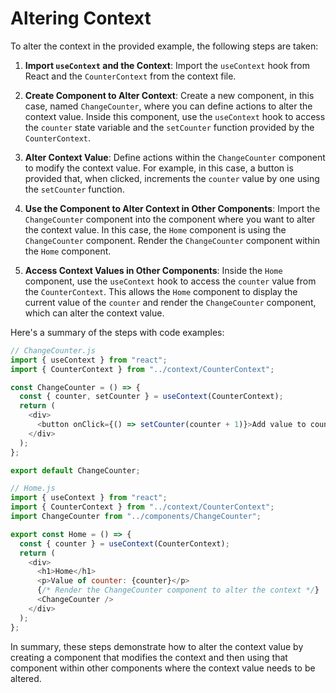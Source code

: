 # Altering Context

To alter the context in the provided example, the following steps are taken:

1. **Import `useContext` and the Context**:
   Import the `useContext` hook from React and the `CounterContext` from the context file.

2. **Create Component to Alter Context**:
   Create a new component, in this case, named `ChangeCounter`, where you can define actions to alter the context value. Inside this component, use the `useContext` hook to access the `counter` state variable and the `setCounter` function provided by the `CounterContext`.

3. **Alter Context Value**:
   Define actions within the `ChangeCounter` component to modify the context value. For example, in this case, a button is provided that, when clicked, increments the `counter` value by one using the `setCounter` function.

4. **Use the Component to Alter Context in Other Components**:
   Import the `ChangeCounter` component into the component where you want to alter the context value. In this case, the `Home` component is using the `ChangeCounter` component. Render the `ChangeCounter` component within the `Home` component.

5. **Access Context Values in Other Components**:
   Inside the `Home` component, use the `useContext` hook to access the `counter` value from the `CounterContext`. This allows the `Home` component to display the current value of the `counter` and render the `ChangeCounter` component, which can alter the context value.

Here's a summary of the steps with code examples:

```javascript
// ChangeCounter.js
import { useContext } from "react";
import { CounterContext } from "../context/CounterContext";

const ChangeCounter = () => {
  const { counter, setCounter } = useContext(CounterContext);
  return (
    <div>
      <button onClick={() => setCounter(counter + 1)}>Add value to counter</button>
    </div>
  );
};

export default ChangeCounter;
```

```javascript
// Home.js
import { useContext } from "react";
import { CounterContext } from "../context/CounterContext";
import ChangeCounter from "../components/ChangeCounter";

export const Home = () => {
  const { counter } = useContext(CounterContext);
  return (
    <div>
      <h1>Home</h1>
      <p>Value of counter: {counter}</p>
      {/* Render the ChangeCounter component to alter the context */}
      <ChangeCounter />
    </div>
  );
};
```

In summary, these steps demonstrate how to alter the context value by creating a component that modifies the context and then using that component within other components where the context value needs to be altered.